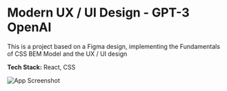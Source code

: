 # Modern UX / UI Design - GPT-3 OpenAI

This is a project based on a Figma design, implementing the Fundamentals of CSS BEM Model and the UX / UI design

**Tech Stack:** React, CSS

![App Screenshot](https://i.postimg.cc/GtrT2t9y/captura1.png)
